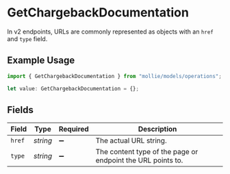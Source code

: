 # GetChargebackDocumentation

In v2 endpoints, URLs are commonly represented as objects with an `href` and `type` field.

## Example Usage

```typescript
import { GetChargebackDocumentation } from "mollie/models/operations";

let value: GetChargebackDocumentation = {};
```

## Fields

| Field                                                       | Type                                                        | Required                                                    | Description                                                 |
| ----------------------------------------------------------- | ----------------------------------------------------------- | ----------------------------------------------------------- | ----------------------------------------------------------- |
| `href`                                                      | *string*                                                    | :heavy_minus_sign:                                          | The actual URL string.                                      |
| `type`                                                      | *string*                                                    | :heavy_minus_sign:                                          | The content type of the page or endpoint the URL points to. |